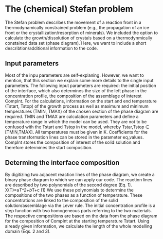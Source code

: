 # The (chemical) Stefan problem

The Stefan problem describes the movement of a reaction front in a thermodynamically constrained problem (e.g., the propagation of an ice front or the crystallization/resorption of minerals). We included the option to calculate the growth/dissolution of crystals based on a thermodynmically constained data set (phase diagram). Here, we want to include a short describtion/additional information to the code.

## Input parameters

Most of the inpu parameters are self-explaning. However, we want to mention, that this section we explain some more details to the single input parameters. The following input parameters are required: the initial position of the interface, which also determines the size of the left phase in the concentration profile, the composition of the assemblage of interest CompInt. For the calculations, information on the start and end temperature (Tstart, Tstop) of the growth process as well as maximum and minimum temperatures (TMIN, TMAX) of the chosen section of the phase diagram are required. TMIN and TMAX are calculation parameters and define a temperature range in which the model can be used. They are not to be confused with the Tstart and Tstop in the model, whereby Tstar,Tstop ∈ [TMIN,TMAX]. All temperatures must be given in K. Coefficients for the phase transformation lines can be stored in the parameter eq_values. CompInt stores the composition of interest of the solid solution and therefore determines the start composition. 

## Determing the interface composition
By digitizing two adjacent reaction lines of the phase diagram, we create a binary phase diagram to which we can apply our code. The reaction lines are described by two polynomials of the second degree (Eq. 1). 
X(T)=a*T^2+b*T+c              (1)
We use these polynomials to determine the compositions of the two phases as a function of temperature. These concentrations are linked to the composition of the solid solution/assemblage via the Lever rule. The initial concentration profile is a step function with two homogeneous parts referring to the two materials. The respective compositions are based on the data from the phase diagram for the composition of CompInt at the starting temperature Tstart. Using already given information, we calculate the length of the whole modelling domain (Eqs. 2 and 3). 

